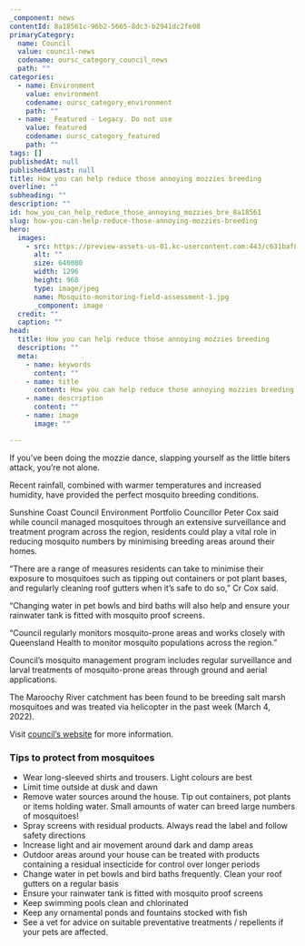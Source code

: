 ```yaml
---
_component: news
contentId: 8a18561c-96b2-5665-8dc3-b2941dc2fe08
primaryCategory:
  name: Council
  value: council-news
  codename: oursc_category_council_news
  path: ""
categories:
  - name: Environment
    value: environment
    codename: oursc_category_environment
    path: ""
  - name: _Featured - Legacy. Do not use
    value: featured
    codename: oursc_category_featured
    path: ""
tags: []
publishedAt: null
publishedAtLast: null
title: How you can help reduce those annoying mozzies breeding
overline: ""
subheading: ""
description: ""
id: how_you_can_help_reduce_those_annoying_mozzies_bre_8a18561
slug: how-you-can-help-reduce-those-annoying-mozzies-breeding
hero:
  images:
    - src: https://preview-assets-us-01.kc-usercontent.com:443/c631baf8-1b46-001f-580c-d0001b68b4a8/7b28dd2e-08cd-4517-b59a-0ccf13723d29/Mosquito-monitoring-field-assessment-1.jpg
      alt: ""
      size: 640080
      width: 1296
      height: 968
      type: image/jpeg
      name: Mosquito-monitoring-field-assessment-1.jpg
      _component: image
  credit: ""
  caption: ""
head:
  title: How you can help reduce those annoying mozzies breeding
  description: ""
  meta:
    - name: keywords
      content: ""
    - name: title
      content: How you can help reduce those annoying mozzies breeding
    - name: description
      content: ""
    - name: image
      image: ""

---
```

If you’ve been doing the mozzie dance, slapping yourself as the little biters attack, you’re not alone.

Recent rainfall, combined with warmer temperatures and increased humidity, have provided the perfect mosquito breeding conditions.

Sunshine Coast Council Environment Portfolio Councillor Peter Cox said while council managed mosquitoes through an extensive surveillance and treatment program across the region, residents could play a vital role in reducing mosquito numbers by minimising breeding areas around their homes.

“There are a range of measures residents can take to minimise their exposure to mosquitoes such as tipping out containers or pot plant bases, and regularly cleaning roof gutters when it’s safe to do so,” Cr Cox said.

“Changing water in pet bowls and bird baths will also help and ensure your rainwater tank is fitted with mosquito proof screens.

“Council regularly monitors mosquito-prone areas and works closely with Queensland Health to monitor mosquito populations across the region.”

Council’s mosquito management program includes regular surveillance and larval treatments of mosquito-prone areas through ground and aerial applications.

The Maroochy River catchment has been found to be breeding salt marsh mosquitoes and was treated via helicopter in the past week (March 4, 2022).

Visit [council’s website](https://www.sunshinecoast.qld.gov.au/Environment/Invasive-plants-and-animals/Mosquitoes-and-Biting-Midges)
&#x20;for more information.

### **Tips to protect from mosquitoes**

*   Wear long-sleeved shirts and trousers. Light colours are best
*   Limit time outside at dusk and dawn
*   Remove water sources around the house. Tip out containers, pot plants or items holding water. Small amounts of water can breed large numbers of mosquitoes!
*   Spray screens with residual products. Always read the label and follow safety directions
*   Increase light and air movement around dark and damp areas
*   Outdoor areas around your house can be treated with products containing a residual insecticide for control over longer periods
*   Change water in pet bowls and bird baths frequently. Clean your roof gutters on a regular basis
*   Ensure your rainwater tank is fitted with mosquito proof screens
*   Keep swimming pools clean and chlorinated
*   Keep any ornamental ponds and fountains stocked with fish
*   See a vet for advice on suitable preventative treatments / repellents if your pets are affected.
